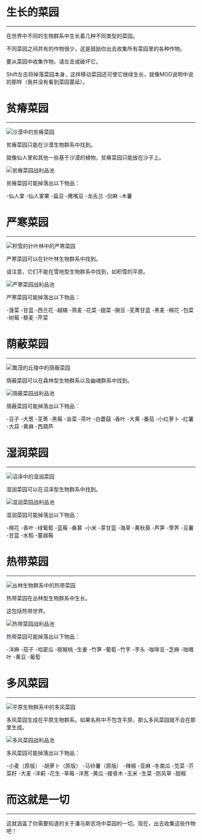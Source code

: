 # 生长的菜园
___

在世界中不同的生物群系中生长着几种不同类型的菜园。

不同菜园之间共有的作物很少，这是鼓励你出去收集所有菜园里的各种作物。

要从菜园中收集作物，请左击或破坏它。

Shift左击将掉落菜园本身，这样移动菜园还可使它继续生长，就像MOD说明中说的那样（我并没有看到菜园蔓延）。

# 贫瘠菜园
___

![沙漠中的贫瘠菜园](aridgarden.png)

贫瘠菜园只能在沙漠生物群系中找到。

就像仙人掌和其他一些基于沙漠的植物，贫瘠菜园只能放在沙子上。

![贫瘠菜园战利品池](aridgardencrops.png)

贫瘠菜园可能掉落出以下物品：

-仙人掌
-仙人掌果
-扁豆
-鹰嘴豆
-龙舌兰
-剑麻
-木薯

# 严寒菜园
___

![积雪的针叶林中的严寒菜园](frostgarden.png)

严寒菜园可以在针叶林生物群系中找到。

请注意，它们不能在雪地型生物群系中找到，如积雪的平原。

![严寒菜园战利品池](frostgardencrops.png)

严寒菜园可能掉落出以下物品：

-菠菜
-甘蓝
-西兰花
-越橘
-燕麦
-花菜
-甜菜
-豌豆
-芜菁甘蓝
-黑麦
-棉花
-包菜
-树莓
-藜麦
-芹菜

# 荫蔽菜园
___

![繁茂的丘陵中的荫蔽菜园](shadedgarden.png)

荫蔽菜园可以在森林型生物群系以及幽魂群系中找到。

![荫蔽菜园战利品池](shadedgardencrops.png)

荫蔽菜园可能掉落出以下物品：

-豆子
-大葱
-芜菁
-黑莓
-韭菜
-茶叶
-白蘑菇
-香叶
-大黄
-番茄
-小红萝卜
-红薯
-大蒜
-黄麻
-西葫芦

# 湿润菜园
___

![沼泽中的湿润菜园](soggygarden.png)

湿润菜园可以在沼泽型生物群系中找到。

![湿润菜园战利品池](soggygardencrops.png)

湿润菜园可能掉落出以下物品：

-棉花
-香叶
-绿葡萄
-蓝莓
-桑葚
-小米
-芽甘蓝
-海草
-黄秋葵
-芦笋
-荸荠
-豆薯
-甘蓝
-水稻
-蔓越莓

# 热带菜园
___

![丛林生物群系中的热带菜园](tropicalgarden.png)

热带菜园在丛林型生物群系中生长。

这包括热带世界。

![热带菜园战利品池](tropicalgardencrops.png)

热带菜园可能掉落出以下物品：

-洋麻
-茄子
-哈密瓜
-猕猴桃
-生姜
-竹笋
-葡萄
-竹芋
-芋头
-咖啡豆
-芝麻
-咖喱叶
-黄豆
-葡萄

# 多风菜园
___

![平原生物群系中的多风菜园](windygarden.png)

多风菜园生成在平原生物群系。如果名称中不包含平原，那么多风菜园就不会在那里生成。

![多风菜园战利品池](windygardencrops.png)

多风菜园可能掉落出以下物品：

-小麦（原版）
-胡萝卜（原版）
-马铃薯（原版）
-辣椒
-亚麻
-冬南瓜
-苋菜
-芥菜籽
-大麦
-洋蓟
-花生
-草莓
-洋葱
-黄瓜
-接骨木
-玉米
-生菜
-防风草
-甜椒

# 而这就是一切

___

这就涵盖了你需要知道的关于潘马斯农场中菜园的一切。现在，出去收集这些作物吧！




